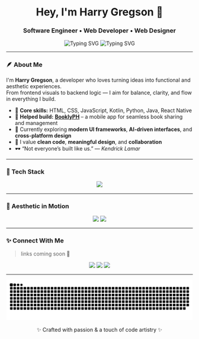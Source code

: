 <!-- 🎧 README.md - Harry Gregson -->

<h1 align="center">Hey, I'm Harry Gregson 👋</h1>
<h3 align="center">Software Engineer • Web Developer • Web Designer</h3>

<p align="center">
  <img src="https://github.com/DenverCoder1/readme-typing-svg/blob/main/README.md" alt="Typing SVG" />
  <img src="https://readme-typing-svg.demolab.com?font=Fira+Code&weight=500&size=22&pause=1000&color=6A5ACD&center=true&vCenter=true&width=435&lines=Code.+Design.+Create.+;Crafting+digital+experiences+with+style." alt="Typing SVG" />
</p>

---

### 🪶 About Me

I'm **Harry Gregson**, a developer who loves turning ideas into functional and aesthetic experiences.  
From frontend visuals to backend logic — I aim for balance, clarity, and flow in everything I build.  

- 🧩 **Core skills:** HTML, CSS, JavaScript, Kotlin, Python, Java, React Native  
- 📱 **Helped build:** [**BooklyPH**](#) – a mobile app for seamless book sharing and management  
- 🎯 Currently exploring **modern UI frameworks**, **AI-driven interfaces**, and **cross-platform design**  
- 💬 I value **clean code**, **meaningful design**, and **collaboration**  
- 🕶️ “Not everyone’s built like us.” — *Kendrick Lamar*

---

### 🧰 Tech Stack

<p align="center">
  <img src="https://skillicons.dev/icons?i=html,css,js,react,reactnative,tailwind,java,kotlin,python,git,figma,vscode" />
</p>

---

### 🌙 Aesthetic in Motion

<p align="center">
  <img src="https://github-readme-stats.vercel.app/api?username=GregContic&show_icons=true&theme=tokyonight&hide_border=true" height="150" />
  <img src="https://github-readme-stats.vercel.app/api/top-langs/?username=GregContic&layout=compact&theme=tokyonight&hide_border=true" height="150" />
</p>

---

### ✨ Connect With Me

> links coming soon 👀  

<p align="center">
  <a href="https://gregcontic.github.io/MyPortfolio/"><img src="https://img.shields.io/badge/Portfolio-000000?style=for-the-badge&logo=vercel&logoColor=white" /></a>
  <a href="#"><img src="https://img.shields.io/badge/LinkedIn-0A66C2?style=for-the-badge&logo=linkedin&logoColor=white" /></a>
  <a href="harrydenesia44@gmail.com"><img src="https://img.shields.io/badge/Email-6A5ACD?style=for-the-badge&logo=gmail&logoColor=white" /></a>
</p>

---

<p align="center">
  <img src="https://github.com/Platane/snk/raw/output/github-contribution-grid-snake.svg" alt="snake animation" />
</p>

<p align="center">✨ Crafted with passion & a touch of code artistry ✨</p>
